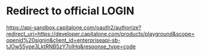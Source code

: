 # Redirect to official LOGIN

https://api-sandbox.capitalone.com/oauth2/authorize?redirect_uri=https://developer.capitalone.com/products/playground&scope=openid%20signin&client_id=enterpriseapi-sb-tJOw55ype3LktRNB5zY7oIHq&response_type=code
